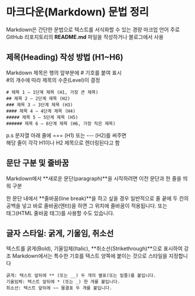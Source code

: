 # 마크다운(Markdown) 문법 정리

Markdown은 간단한 문법으로 텍스트를 서식화할 수 있는 경량 마크업 언어
주로 GitHub 리포지토리의 **README.md** 파일을 작성하거나 블로그에서 사용

## 제목(Heading) 작성 방법 (H1~H6)

Markdown 제목은 행의 앞부분에 # 기호를 붙여 표시  
#의 개수에 따라 제목의 수준(Level)이 결정

```
# 제목 1 – 1단계 제목 (H1, 가장 큰 제목)
## 제목 2 – 2단계 제목 (H2)
### 제목 3 – 3단계 제목 (H3)
#### 제목 4 – 4단계 제목 (H4)
##### 제목 5 – 5단계 제목 (H5)
###### 제목 6 – 6단계 제목 (H6, 가장 작은 제목)
```

p.s
문자열 아래 줄에 === (H1) 또는 --- (H2)를 써주면  
해당 줄이 각각 H1이나 H2 제목으로 렌더링된다고 함

## 문단 구분 및 줄바꿈

Markdown에서 **새로운 문단(paragraph)**을 시작하려면 이전 문단과 한 줄을 띄워 구분

한 문단 내에서 **줄바꿈(line break)**을 하고 싶을 경우 일반적으로 줄 끝에 두 칸의 공백을 넣고 바로 줄바꿈(엔터)을 하면 그 위치에 줄바꿈이 적용됩니다.
또는 <br> 태그(HTML 줄바꿈 태그)를 사용할 수도 있습니다.

## 글자 스타일: 굵게, 기울임, 취소선

텍스트를 굵게(Bold), 기울임체(Italic), **취소선(Strikethrough)**으로 표시하여 강조
Markdown에서는 특수한 기호를 텍스트 양쪽에 붙이는 것으로 스타일을 지정합니다

```
굵게: 텍스트 앞뒤에 ** (또는 __) 두 개의 별표(또는 밑줄)를 붙입니다.
기울임체: 텍스트 앞뒤에 * (또는 _) 한 개를 붙입니다.
취소선: 텍스트 앞뒤에 ~~ 물결표 두 개를 붙입니다.
```
